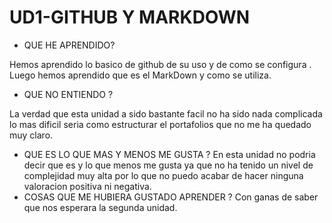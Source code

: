 
# UD1-GITHUB Y MARKDOWN

* QUE HE APRENDIDO?

Hemos aprendido lo basico de github de su uso y de como se configura . Luego hemos aprendido que es el MarkDown y como se utiliza.
* QUE NO ENTIENDO ? 

 La verdad que esta unidad a sido bastante facil no ha sido nada complicada lo mas dificil seria como estructurar el portafolios que no me ha quedado muy claro.
* QUE ES LO QUE MAS Y MENOS ME GUSTA ?
 En esta unidad no podria decir que es y lo que menos me gusta ya que no ha tenido un nivel de complejidad muy alta por lo que no puedo acabar de hacer ninguna valoracion positiva ni  negativa.
* COSAS QUE ME HUBIERA GUSTADO APRENDER ? 
 Con ganas de saber que nos esperara la segunda unidad.
